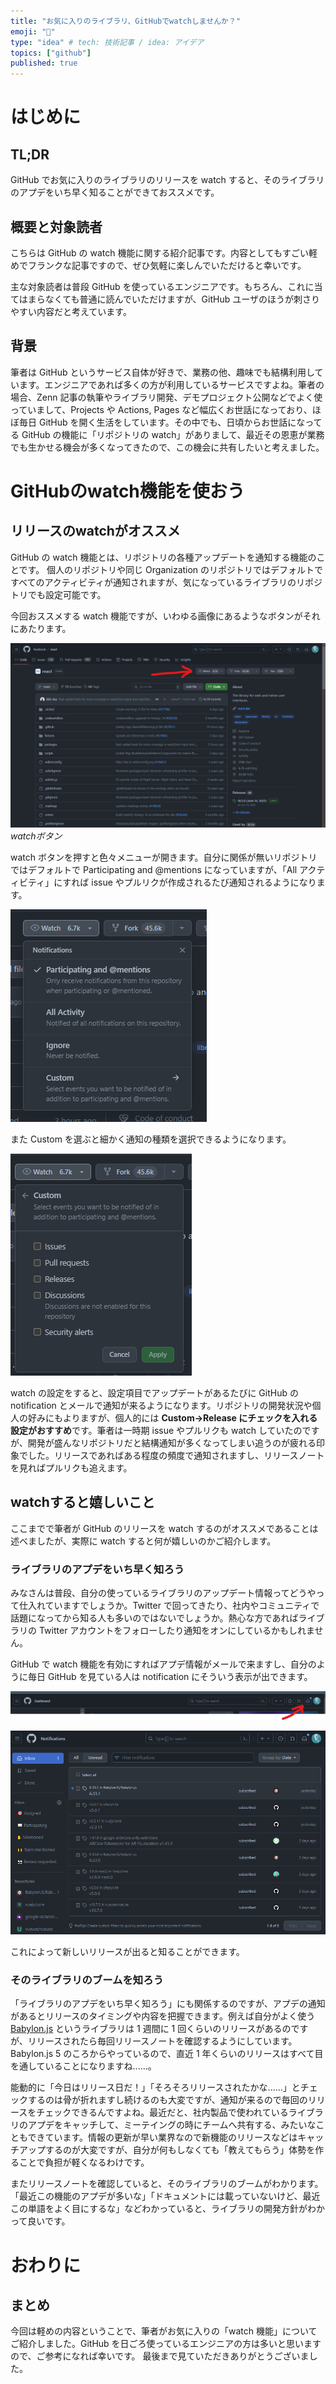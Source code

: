 ```yaml
---
title: "お気に入りのライブラリ、GitHubでwatchしませんか？"
emoji: "🥰"
type: "idea" # tech: 技術記事 / idea: アイデア
topics: ["github"]
published: true
---
```


# はじめに

## TL;DR

GitHub でお気に入りのライブラリのリリースを watch すると、そのライブラリのアプデをいち早く知ることができておススメです。

## 概要と対象読者

こちらは GitHub の watch 機能に関する紹介記事です。内容としてもすごい軽めでフランクな記事ですので、ぜひ気軽に楽しんでいただけると幸いです。

主な対象読者は普段 GitHub を使っているエンジニアです。もちろん、これに当てはまらなくても普通に読んでいただけますが、GitHub ユーザのほうが刺さりやすい内容だと考えています。

## 背景

筆者は GitHub というサービス自体が好きで、業務の他、趣味でも結構利用しています。エンジニアであれば多くの方が利用しているサービスですよね。筆者の場合、Zenn 記事の執筆やライブラリ開発、デモプロジェクト公開などでよく使っていまして、Projects や Actions, Pages など幅広くお世話になっており、ほぼ毎日 GitHub を開く生活をしています。その中でも、日頃からお世話になってる GitHub の機能に「リポジトリの watch」がありまして、最近その恩恵が業務でも生かせる機会が多くなってきたので、この機会に共有したいと考えました。

# GitHubのwatch機能を使おう

## リリースのwatchがオススメ

GitHub の watch 機能とは、リポジトリの各種アップデートを通知する機能のことです。
個人のリポジトリや同じ Organization のリポジトリではデフォルトですべてのアクティビティが通知されますが、気になっているライブラリのリポジトリでも設定可能です。

今回おススメする watch 機能ですが、いわゆる画像にあるようなボタンがそれにあたります。

![Alt text](/images/github-watch/watch-button.png)
*watchボタン*

watch ボタンを押すと色々メニューが開きます。自分に関係が無いリポジトリではデフォルトで Participating and @mentions になっていますが、「All アクティビティ」にすれば issue やプルリクが作成されるたび通知されるようになります。

![Alt text](/images/github-watch/watch-menu.png)

また Custom を選ぶと細かく通知の種類を選択できるようになります。

![Alt text](/images/github-watch/watch-custom-menu.png)

watch の設定をすると、設定項目でアップデートがあるたびに GitHub の notification とメールで通知が来るようになります。リポジトリの開発状況や個人の好みにもよりますが、個人的には **Custom→Release にチェックを入れる設定がおすすめ**です。筆者は一時期 issue やプルリクも watch していたのですが、開発が盛んなリポジトリだと結構通知が多くなってしまい追うのが疲れる印象でした。リリースであればある程度の頻度で通知されますし、リリースノートを見ればプルリクも追えます。

## watchすると嬉しいこと

ここまでで筆者が GitHub のリリースを watch するのがオススメであることは述べましたが、実際に watch すると何が嬉しいのかご紹介します。

### ライブラリのアプデをいち早く知ろう

<!-- textlint-disable -->
みなさんは普段、自分の使っているライブラリのアップデート情報ってどうやって仕入れていますでしょうか。Twitter で回ってきたり、社内やコミュニティで話題になってから知る人も多いのではないでしょうか。熱心な方であればライブラリの Twitter アカウントをフォローしたり通知をオンにしているかもしれません。
<!-- textlint-enable -->

GitHub で watch 機能を有効にすればアプデ情報がメールで来ますし、自分のように毎日 GitHub を見ている人は notification にそういう表示が出できます。

![Alt text](/images/github-watch/noti-bar.png)

![Alt text](/images/github-watch/noti-view.png)

これによって新しいリリースが出ると知ることができます。

### そのライブラリのブームを知ろう

「ライブラリのアプデをいち早く知ろう」にも関係するのですが、アプデの通知があるとリリースのタイミングや内容を把握できます。例えば自分がよく使う [Babylon.js](https://github.com/BabylonJS/Babylon.js) というライブラリは 1 週間に 1 回くらいのリリースがあるのですが、リリースされたら毎回リリースノートを確認するようにしています。Babylon.js 5 のころからやっているので、直近 1 年くらいのリリースはすべて目を通していることになりますね......。

能動的に「今日はリリース日だ！」「そろそろリリースされたかな......」とチェックするのは骨が折れますし続けるのも大変ですが、通知が来るので毎回のリリースをチェックできるんですよね。最近だと、社内製品で使われているライブラリのアプデをキャッチして、ミーテイングの時にチームへ共有する、みたいなこともできています。情報の更新が早い業界なので新機能のリリースなどはキャッチアップするのが大変ですが、自分が何もしなくても「教えてもらう」体勢を作ることで負担が軽くなるわけです。

またリリースノートを確認していると、そのライブラリのブームがわかります。「最近この機能のアプデが多いな」「ドキュメントには載っていないけど、最近この単語をよく目にするな」などわかっていると、ライブラリの開発方針がわかって良いです。

# おわりに

## まとめ

今回は軽めの内容ということで、筆者がお気に入りの「watch 機能」についてご紹介しました。GitHub を日ごろ使っているエンジニアの方は多いと思いますので、ご参考になれば幸いです。
最後まで見ていただきありがとうございました。
